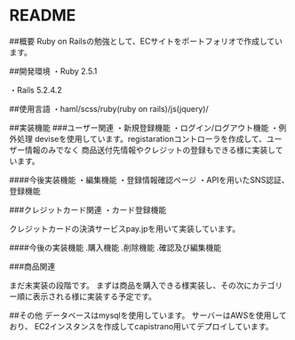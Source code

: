 # README

##概要
Ruby on Railsの勉強として、ECサイトをポートフォリオで作成しています。

##開発環境
・Ruby 2.5.1

・Rails 5.2.4.2

##使用言語
・haml/scss/ruby(ruby on rails)/js(jquery)/

##実装機能
###ユーザー関連
・新規登録機能
・ログイン/ログアウト機能
・例外処理
deviseを使用しています。registarationコントローラを作成して、ユーザー情報のみでなく
商品送付先情報やクレジットの登録もできる様に実装しています。

####今後実装機能
・編集機能
・登録情報確認ページ
・APIを用いたSNS認証、登録機能

###クレジットカード関連
・カード登録機能

 クレジットカードの決済サービスpay.jpを用いて実装しています。

 ####今後の実装機能
 .購入機能
 .削除機能
 .確認及び編集機能

###商品関連

まだ未実装の段階です。
まずは商品を購入できる様実装し、その次にカテゴリー順に表示される様に実装する予定です。

##その他
データベースはmysqlを使用しています。
サーバーはAWSを使用しており、
EC2インスタンスを作成してcapistrano用いてデプロイしています。
